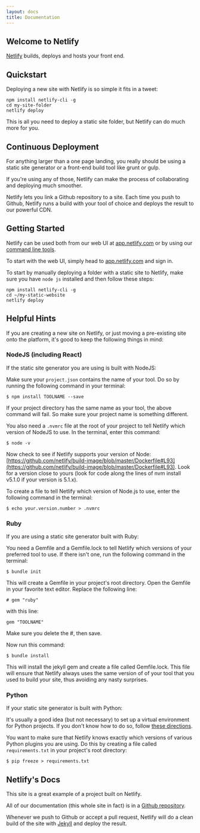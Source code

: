 ```yaml
---
layout: docs
title: Documentation
---
```


## Welcome to Netlify

[Netlify](http://www.netlify.com) builds, deploys and hosts your front end.

## Quickstart

Deploying a new site with Netlify is so simple it fits in a tweet:

```
npm install netlify-cli -g
cd my-site-folder
netlify deploy
```

This is all you need to deploy a static site folder, but Netlify can do much more for you.

## Continuous Deployment

For anything larger than a one page landing, you really should be using a static site generator or a front-end build tool like grunt or gulp.

If you're using any of those, Netlify can make the process of collaborating and deploying much smoother.

Netlify lets you link a Github repository to a site. Each time you push to Github, Netlify runs a build with your tool of choice and deploys the result to our powerful CDN.

## Getting Started

Netlify can be used both from our web UI at [app.netlify.com](http://app.netlify.com) or by using our [command line tools](/docs/cli).

To start with the web UI, simply head to [app.netlify.com](http://app.netlify.com) and sign in.

To start by manually deploying a folder with a static site to Netlify, make sure you have `node js` installed and then follow these steps:

```
npm install netlify-cli -g
cd ~/my-static-website
netlify deploy
```

## Helpful Hints[](#helpfulhints)

If you are creating a new site on Netlify, or just moving a pre-existing site onto the platform, it's good to keep the following things in mind:

### NodeJS (including React)

If the static site generator you are using is built with NodeJS:

Make sure your `project.json` contains the name of your tool. Do so by running the following command in your terminal:

```
$ npm install TOOLNAME --save
```

If your project directory has the same name as your tool, the above command will fail. So make sure your project name is something different.

You also need a `.nvmrc` file at the root of your project to tell Netlify which version of NodeJS to use. In the terminal, enter this command:

```
$ node -v
```

Now check to see if Netlify supports your version of Node: [https://github.com/netlify/build-image/blob/master/Dockerfile#L93](https://github.com/netlify/build-image/blob/master/Dockerfile#L93). Look for a version close to yours (look for code along the lines of nvm install v5.1.0 if your version is 5.1.x).

To create a file to tell Netlify which version of Node.js to use, enter the following command in the terminal:

```
$ echo your.version.number > .nvmrc
```

### Ruby

If you are using a static site generator built with Ruby:

You need a Gemfile and a Gemfile.lock to tell Netlify which versions of your preferred tool to use. If there isn't one, run the following command in the terminal:

```
$ bundle init
```

This will create a Gemfile in your project's root directory. Open the Gemfile in your favorite text editor. Replace the following line:

```
# gem "ruby"
```

with this line:

```
gem "TOOLNAME"
```

Make sure you delete the #, then save.

Now run this command:

```
$ bundle install
```

This will install the jekyll gem and create a file called Gemfile.lock. This file will ensure that Netlify always uses the same version of of your tool that you used to build your site, thus avoiding any nasty surprises.

### Python

If your static site generator is built with Python:

It's usually a good idea (but not necessary) to set up a virtual environment for Python projects. If you don't know how to do so, follow [these directions](http://docs.python-guide.org/en/latest/dev/virtualenvs/).

You want to make sure that Netlify knows exactly which versions of various Python plugins you are using. Do this by creating a file called `requirements.txt` in your project's root directory:

```
$ pip freeze > requirements.txt
```

## Netlify's Docs

This site is a great example of a project built on Netlify.

All of our documentation (this whole site in fact) is in a [Github repository](https://github.com/netlify/netlify-home).

Whenever we push to Github or accept a pull request, Netlify will do a clean build of the site with [Jekyll](http://jekyllrb.com/) and deploy the result.
